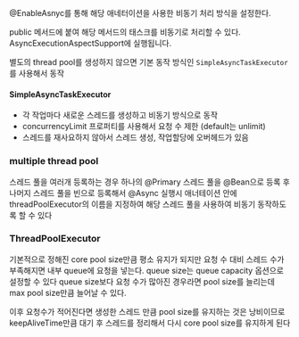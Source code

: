 
@EnableAsnyc를 통해 해당 애네터이션을 사용한 비동기 처리 방식을 설정한다.

public 메서드에 붙여 해당 메서드의 태스크를 비동기로 처리할 수 있다.
AsyncExecutionAspectSupport에 실행됩니다.

별도의 thread pool를 생성하지 않으면 기본 동작 방식인 `SimpleAsyncTaskExecutor` 를 사용해서 동작

#### SimpleAsyncTaskExecutor

- 각 작업마다 새로운 스레드를 생성하고 비동기 방식으로 동작
- concurrencyLimit 프로퍼티를 사용해서 요청 수 제한 (default는 unlimit)
- 스레드를 재사요하지 않아서 스레드 생성, 작업할당에 오버헤드가 있음

### multiple thread pool

스레드 풀을 여러개 등록하는 경우 하나의 @Primary 스레드 풀을 @Bean으로 등록 후 나머지 스레드 풀을 빈으로 등록해서 @Async 실행시 애너테이션 안에 threadPoolExecutor의 이름을 지정하여 해당 스레드 풀을 사용하여 비동기 동작하도록 할 수 있다

### ThreadPoolExecutor

기본적으로 정해진 core pool size만큼 평소 유지가 되지만 요청 수 대비 스레드 수가 부족해지면
내부 queue에 요청을 넣는다.
queue size는 queue capacity 옵션으로 설정할 수 있다
queue size보다 요청 수가 많아진 경우라면 pool size를 늘리는데 max pool size만큼 늘어날 수 있다.

이후 요청수가 적어진다면 생성한 스레드 만큼 pool size를 유지하는 것은 낭비이므로 keepAliveTime만큼 대기 후 스레드를 정리해서 다시 core pool size를 유지하게 된다


